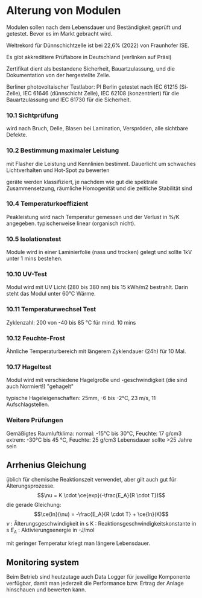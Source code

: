 # Alterung von Modulen
Modulen sollen nach dem Lebensdauer und Beständigkeit geprüft und getestet. Bevor es im Markt gebracht wird.

Weltrekord für Dünnschichtzelle ist bei 22,6% (2022) von Fraunhofer ISE.

Es gibt akkreditiere Prüflabore in Deutschland (verlinken auf Präsi)

Zertifikat dient als bestandene Sicherheit, Bauartzulassung, und die Dokumentation von der hergestellte Zelle.

Berliner photovoltaischer Testlabor: PI Berlin
getestet nach IEC 61215 (Si-Zelle), IEC 61646 (dünnschicht Zelle), IEC 62108 (konzentriert) für die Bauartzulassung und IEC 61730 für die Sicherheit.

### 10.1 Sichtprüfung
wird nach Bruch, Delle, Blasen bei Lamination, Verspröden, alle sichtbare Defekte.

### 10.2 Bestimmung maximaler Leistung
mit Flasher die Leistung und Kennlinien bestimmt. Dauerlicht um schwaches Lichtverhalten und Hot-Spot zu bewerten

geräte werden klassifiziert, je nachdem wie gut die spektrale Zusammensetzung, räumliche Homogenität und die zeitliche Stabilität sind

### 10.4 Temperaturkoeffizient
Peakleistung wird nach Temperatur gemessen und der Verlust in %/K angegeben. typischerweise linear (organisch nicht).

### 10.5 Isolationstest
Module wird in einer Laminierfolie (nass und trocken) gelegt und sollte 1kV unter 1 mins bestehen.

### 10.10 UV-Test
Modul wird mit UV Licht (280 bis 380 nm) bis 15 kWh/m2 bestrahlt. Darin steht das Modul unter 60°C Wärme.

### 10.11 Temperaturwechsel Test
Zyklenzahl: 200 von -40 bis 85 °C für mind. 10 mins

### 10.12 Feuchte-Frost
Ähnliche Temperaturbereich mit längerem Zyklendauer (24h) für 10 Mal.

### 10.17 Hageltest
Modul wird mit verschiedene Hagelgroße und -geschwindigkeit (die sind auch Normiert!) "gehagelt"

typische Hageleigenschaften: 25mm, -6 bis -2°C, 23 m/s, 11 Aufschlagstellen.

### Weitere Prüfungen
Gemäßigtes Raumluftklima:
normal: -15°C bis 30°C, Feuchte: 17 g/cm3
extrem: -30°C bis 45 °C, Feuchte: 25 g/cm3
Lebensdauer sollte >25 Jahre sein

## Arrhenius Gleichung
üblich für chemische Reaktionszeit verwendet, aber gilt auch gut für Älterungsprozesse.
$$\nu = K \cdot \ce{exp}(-\frac{E_A}{R \cdot T})$$
die gerade Gleichung:
$$\ce{ln}(\nu) = -\frac{E_A}{R \cdot T} + \ce{ln}(K)$$
$\nu$ : Älterungsgeschwindigkeit in s
K : Reaktionsgeschwindigkeitskonstante in s
${E_A}$ : Aktivierungsenergie in -J/mol

mit geringer Temperatur kriegt man längere Lebensdauer.

## Monitoring system
Beim Betrieb sind heutzutage auch Data Logger für jeweilige Komponente verfügbar, damit man jederzeit die Performance bzw. Ertrag der Anlage hinschauen und bewerten kann.
